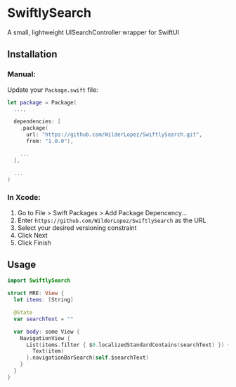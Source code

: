 # SwiftlySearch

A small, lightweight UISearchController wrapper for SwiftUI

## Installation

### Manual:

Update your `Package.swift` file:

```swift
let package = Package(
  ...,

  dependencies: [
    .package(
      url: "https://github.com/WilderLopez/SwiftlySearch.git",
      from: "1.0.0"),

    ...
  ],

  ...
)
```

### In Xcode:

1. Go to File > Swift Packages > Add Package Depencency...
2. Enter `https://github.com/WilderLopez/SwiftlySearch` as the URL
3. Select your desired versioning constraint
4. Click Next
5. Click Finish

## Usage

```swift
import SwiftlySearch

struct MRE: View {
  let items: [String]

  @State
  var searchText = ""

  var body: some View {
    NavigationView {
      List(items.filter { $0.localizedStandardContains(searchText) }) { item in
        Text(item)
      }.navigationBarSearch(self.$searchText)
    }
  }
}
```
